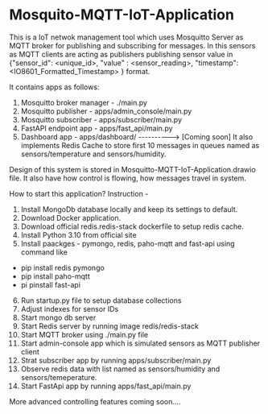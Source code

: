 # Mosquito-MQTT-IoT-Application

This is a IoT netwok management tool which uses Mosquitto Server as MQTT broker for publishing and subscribing for messages.
In this sensors as MQTT clients are acting as publishers publishing sensor value in {"sensor_id": <unique_id>, "value" : <sensor_reading>, "timestamp": <IO8601_Formatted_Timestamp> } format.

It contains apps as follows:
  1. Mosquitto broker manager - ./main.py
  2. Mosquitto publisher - apps/admin_console/main.py
  3. Mosquitto subscriber - apps/subscriber/main.py
  4. FastAPI endpoint app - apps/fast_api/main.py
  5. Dashboard app - apps/dashboard/     ----------> [Coming soon]
It also implements Redis Cache to store first 10 messages in queues named as sensors/temperature and sensors/humidity.

Design of this system is stored in Mosquitto-MQTT-IoT-Application.drawio file.
It also have how control is flowing, how messages travel in system.

How to start this application? Instruction -

1. Install MongoDb database locally and keep its settings to default.
2. Download Docker application.
3. Download official redis.redis-stack dockerfile to setup redis cache.
4. Install Python 3.10 from official site
5. Install paackges - pymongo, redis, paho-mqtt and fast-api using command like
  - pip install redis pymongo
  - pip install paho-mqtt
  - pi pinstall fast-api

6. Run startup.py file to setup database collections
7. Adjust indexes for sensor IDs
8. Start mongo db server
9. Start Redis server by running image redis/redis-stack
10. Start MQTT broker using ./main.py file
11. Start admin-console app which is simulated sensors as MQTT publisher client
12. Strat subscriber app by running apps/subscriber/main.py
13. Observe redis data with list named as sensors/humidity and sensors/temeperature.
14. Start FastApi app by running apps/fast_api/main.py


More advanced controlling features coming soon....


